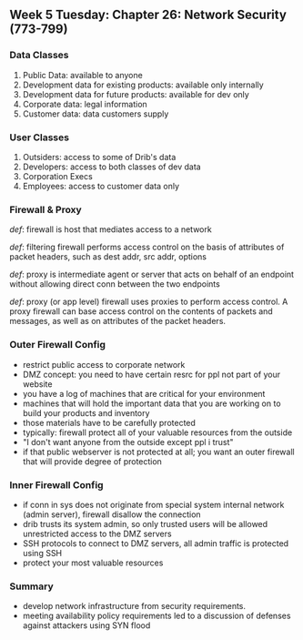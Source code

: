 ## Week 5 Tuesday: Chapter 26: Network Security (773-799)

### Data Classes

1. Public Data: available to anyone
2. Development data for existing products: available only internally
3. Development data for future products: available for dev only
4. Corporate data: legal information
5. Customer data: data customers supply 

### User Classes

1. Outsiders: access to some of Drib's data 
2. Developers: access to both classes of dev data
3. Corporation Execs
4. Employees: access to customer data only

### Firewall & Proxy

_def_: firewall is host that mediates access to a network

_def_: filtering firewall performs access control on the basis of attributes of packet headers, such as dest addr, src addr, options

_def_: proxy is intermediate agent or server that acts on behalf of an endpoint without allowing direct conn between the two endpoints

_def_: proxy (or app level) firewall uses proxies to perform access control. A proxy firewall can base access control on the contents of packets and messages, as well as on attributes of the packet headers.

### Outer Firewall Config

* restrict public access to corporate network
* DMZ concept: you need to have certain resrc for ppl not part of your website
* you have a log of machines that are critical for your environment
* machines that will hold the important data that you are working on to build your products and inventory
* those materials have to be carefully protected
* typically: firewall protect all of your valuable resources from the outside
* "I don't want anyone from the outside except ppl i trust"
* if that public webserver is not protected at all; you want an outer firewall that will provide degree of protection

### Inner Firewall Config

* if conn in sys does not originate from special system internal network (admin server), firewall disallow the connection
* drib trusts its system admin, so only trusted users will be allowed unrestricted access to the DMZ servers
* SSH protocols to connect to DMZ servers, all admin traffic is protected using SSH
* protect your most valuable resources

### Summary

* develop network infrastructure from security requirements.
* meeting availability policy requirements led to a discussion of defenses against attackers using SYN flood




